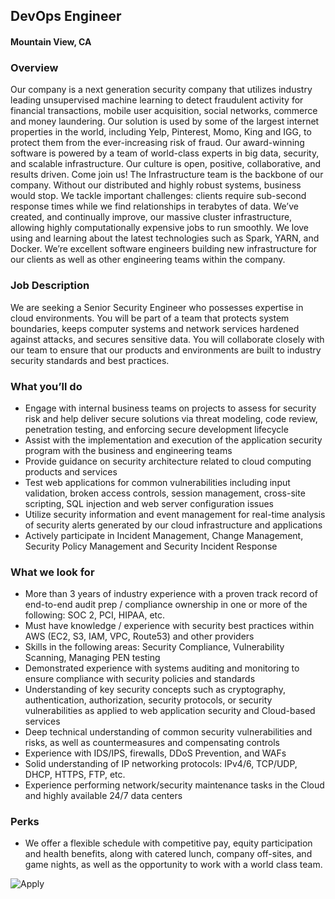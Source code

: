 ## DevOps Engineer 
#### Mountain View, CA

### Overview
Our company is a next generation security company that utilizes industry leading unsupervised machine learning to detect fraudulent activity for financial transactions, mobile user acquisition, social networks, commerce and money laundering. Our solution is used by some of the largest internet properties in the world, including Yelp, Pinterest, Momo, King and IGG, to protect them from the ever-increasing risk of fraud. Our award-winning software is powered by a team of world-class experts in big data, security, and scalable infrastructure. Our culture is open, positive, collaborative, and results driven. Come join us!
The Infrastructure team is the backbone of our company. Without our distributed and highly robust systems, business would stop. We tackle important challenges: clients require sub-second response times while we find relationships in terabytes of data. We’ve created, and continually improve, our massive cluster infrastructure, allowing highly computationally expensive jobs to run smoothly. We love using and learning about the latest technologies such as Spark, YARN, and Docker. We’re excellent software engineers building new infrastructure for our clients as well as other engineering teams within the company.

### Job Description
We are seeking a Senior Security Engineer who possesses expertise in cloud environments. You will be part of a team that protects system boundaries, keeps computer systems and network services hardened against attacks, and secures sensitive data. You will collaborate closely with our team to ensure that our products and environments are built to industry security standards and best practices.

### What you’ll do
+ Engage with internal business teams on projects to assess for security risk and help deliver secure solutions via threat modeling, code review, penetration testing, and enforcing secure development lifecycle
+ Assist with the implementation and execution of the application security program with the business and engineering teams
+ Provide guidance on security architecture related to cloud computing products and services
+ Test web applications for common vulnerabilities including input validation, broken access controls, session management, cross-site scripting, SQL injection and web server configuration issues
+ Utilize security information and event management for real-time analysis of security alerts generated by our cloud infrastructure and applications
+ Actively participate in Incident Management, Change Management, Security Policy Management and Security Incident Response

### What we look for
+ More than 3 years of industry experience with a proven track record of end-to-end audit prep / compliance ownership in one or more of the following: SOC 2, PCI, HIPAA, etc.
+ Must have knowledge / experience with security best practices within AWS (EC2, S3, IAM, VPC, Route53) and other providers
+ Skills in the following areas: Security Compliance, Vulnerability Scanning, Managing PEN testing
+ Demonstrated experience with systems auditing and monitoring to ensure compliance with security policies and standards
+ Understanding of key security concepts such as cryptography, authentication, authorization, security protocols, or security vulnerabilities as applied to web application security and Cloud-based services
+ Deep technical understanding of common security vulnerabilities and risks, as well as countermeasures and compensating controls
+ Experience with IDS/IPS, firewalls, DDoS Prevention, and WAFs
+ Solid understanding of IP networking protocols: IPv4/6, TCP/UDP, DHCP, HTTPS, FTP, etc.
+ Experience performing network/security maintenance tasks in the Cloud and highly available 24/7 data centers

### Perks
+ We offer a flexible schedule with competitive pay, equity participation and health benefits, along with catered lunch, company off-sites, and game nights, as well as the opportunity to work with a world class team.


![Apply](https://dabuttonfactory.com/button.png?t=Apply&f=Calibri-Bold&ts=24&tc=fff&tshs=1&tshc=000&hp=20&vp=8&c=5&bgt=gradient&bgc=3d85c6&ebgc=073763)
